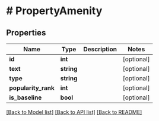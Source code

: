 # # PropertyAmenity

## Properties

Name | Type | Description | Notes
------------ | ------------- | ------------- | -------------
**id** | **int** |  | [optional] 
**text** | **string** |  | [optional] 
**type** | **string** |  | [optional] 
**popularity_rank** | **int** |  | [optional] 
**is_baseline** | **bool** |  | [optional] 

[[Back to Model list]](../../README.md#documentation-for-models) [[Back to API list]](../../README.md#documentation-for-api-endpoints) [[Back to README]](../../README.md)


